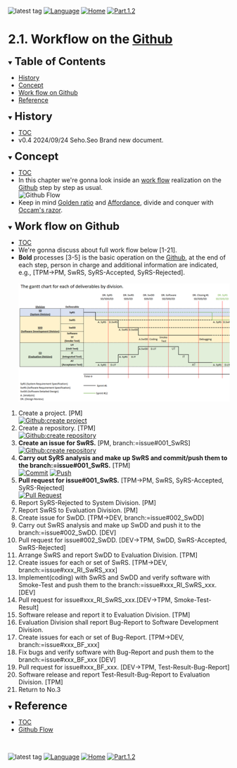 ![latest tag](https://img.shields.io/github/v/tag/gtuja/CSC_MS.svg?color=brightgreen)
[![Language](https://img.shields.io/badge/%E8%A8%80%E8%AA%9E-English-brightgreen)](https://github.com/gtuja/CSC_MS/blob/main/Part2/1.WorFlowOnGithub.md)
[![Home](https://img.shields.io/badge/Home-Readme-brightgreen)](https://github.com/gtuja/CSC_MS/blob/main/README_en.md)
[![Part.1.2](https://img.shields.io/badge/Next-Part.2.2-brightgreen)](https://github.com/gtuja/CSC_MS/blob/main/Part2/2.RequirementAnalysis_en.md)

# 2.1. Workflow on the [Github](https://github.com/)

<div id="toc"></div>
<details open>
<summary><font size="5"><b>Table of Contents</b></font></summary>

- [History](#history)
- [Concept](#Concept)
- [Work flow on Github](#WorkFlowOnGithub)
- [Reference](#Reference)

</details>

<div id="history"></div>
<details open>
<summary><font size="5"><b>History</b></font></summary> 

- [TOC](#toc)<br>
- v0.4 2024/09/24 Seho.Seo Brand new document.

</details>

<div id="Concept"></div>
<details open>
<summary><font size="5"><b>Concept</b></font></summary>

- [TOC](#toc)<br>
- In this chapter we're gonna look inside an [work flow](https://github.com/gtuja/CSC_MS/blob/main/Part1/3.ProcessAndOrganization.md) realization on the [Github](https://github.com/) step by step as usual.<br>
![Github Flow](https://user-images.githubusercontent.com/6351798/48032310-63842400-e114-11e8-8db0-06dc0504dcb5.png)
- Keep in mind [Golden ratio](https://en.m.wikipedia.org/wiki/Golden_ratio) and [Affordance](https://en.m.wikipedia.org/wiki/Affordance), divide and conquer with [Occam's razor](https://en.m.wikipedia.org/wiki/Occam%27s_razor). 

</details>

<div id="WorkFlowOnGithub"></div>
<details open>
<summary><font size="5"><b>Work flow on Github</b></font></summary>

- [TOC](#toc)<br>
- We're gonna discuss about full work flow below [1-21].
- **Bold** processes [3-5] is the basic operation on the [Github](https://github.com/), at the end of each step, person in charge and additional information are indicated, e.g., [TPM->PM, SwRS, SyRS-Accepted, SyRS-Rejected].
<br><br>
![gantt_chart_deliverables_by_division](https://github.com/gtuja/CSC_MS/blob/main/Resources/Part1/Part1_gantt_chart_deliverables_by_division.png)<br>

1. Create a project. [PM]<br>
[![Github:create project](https://docs.github.com/assets/cb-4169/mw-1440/images/help/projects-v2/tab-projects.webp)](https://docs.github.com/en/issues/planning-and-tracking-with-projects/creating-projects/creating-a-project)
2. Create a repository. [TPM]<br>
[![Github:create repository](https://docs.github.com/assets/cb-29762/mw-1440/images/help/repository/repo-create-global-nav-update.webp)](https://docs.github.com/en/repositories/creating-and-managing-repositories/creating-a-new-repository)
3. **Create an issue for SwRS.** [PM, branch:=issue#001_SwRS]<br>
[![Github:create repository](https://docs.github.com/assets/cb-51267/mw-1440/images/help/repository/repo-tabs-issues-global-nav-update.webp)](https://docs.github.com/en/issues/tracking-your-work-with-issues/creating-an-issue)
4. **Carry out SyRS analysis and make up SwRS and commit/push them to the branch:=issue#001_SwRS.** [TPM]<br>
[![Commit](https://tortoisegit.org/docs/tortoisegit/images/Commit.png)](https://tortoisegit.org/docs/tortoisegit/tgit-dug.html)
[![Push](https://tortoisegit.org/docs/tortoisegit/images/GitPush.png)](https://tortoisegit.org/docs/tortoisegit/tgit-dug.html)
5. **Pull request for issue#001_SwRS.** [TPM->PM, SwRS, SyRS-Accepted, SyRS-Rejected]<br>
[![Pull Request](https://docs.github.com/assets/cb-34097/mw-1440/images/help/pull_requests/pull-request-compare-pull-request.webp)](https://docs.github.com/en/pull-requests/collaborating-with-pull-requests/proposing-changes-to-your-work-with-pull-requests/creating-a-pull-request)
6. Report SyRS-Rejected to System Division. [PM]
7. Report SwRS to Evaluation Division. [PM]
8. Create issue for SwDD. [TPM->DEV, branch:=issue#002_SwDD]
9. Carry out SwRS analysis and make up SwDD and push it to the branch:=issue#002_SwDD. [DEV]
10. Pull request for issue#002_SwDD. [DEV->TPM, SwDD, SwRS-Accepted, SwRS-Rejected]
11. Arrange SwRS and report SwDD to Evaluation Division. [TPM]
12. Create issues for each or set of SwRS. [TPM->DEV, branch:=issue#xxx_RI_SwRS_xxx]
13. Implement(coding) with SwRS and SwDD and verify software with Smoke-Test and push them to the branch:=issue#xxx_RI_SwRS_xxx. [DEV]
14. Pull request for issue#xxx_RI_SwRS_xxx.[DEV->TPM, Smoke-Test-Result]
15. Software release and report it to Evaluation Division. [TPM]
16. Evaluation Division shall report Bug-Report to Software Development Division.
17. Create issues for each or set of Bug-Report. [TPM->DEV, branch:=issue#xxx_BF_xxx]
18. Fix bugs and verify software with Bug-Report and push them to the branch:=issue#xxx_BF_xxx [DEV]
19. Pull request for issue#xxx_BF_xxx. [DEV->TPM, Test-Result-Bug-Report]
20. Software release and report Test-Result-Bug-Report to Evaluation Division. [TPM]
21. Return to No.3

</details>

<div id="Reference"></div>
<details open>
<summary><font size="5"><b>Reference</b></font></summary>

- [TOC](#toc)<br>
- [Github Flow](https://github.com/SvanBoxel/release-based-workflow/issues/1)

</details>
<br>

![latest tag](https://img.shields.io/github/v/tag/gtuja/CSC_MS.svg?color=brightgreen)
[![Language](https://img.shields.io/badge/%E8%A8%80%E8%AA%9E-English-brightgreen)](https://github.com/gtuja/CSC_MS/blob/main/Part2/1.WorFlowOnGithub.md)
[![Home](https://img.shields.io/badge/Home-Readme-brightgreen)](https://github.com/gtuja/CSC_MS/blob/main/README_en.md)
[![Part.1.2](https://img.shields.io/badge/Next-Part.2.2-brightgreen)](https://github.com/gtuja/CSC_MS/blob/main/Part2/2.RequirementAnalysis_en.md)